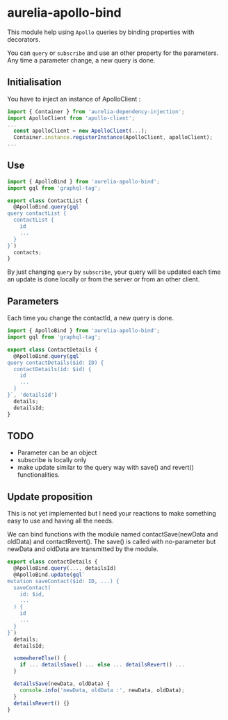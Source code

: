 # aurelia-apollo-bind

This module help using `Apollo` queries by binding properties with decorators.

You can `query` or `subscribe` and use an other property for the parameters.
Any time a parameter change, a new query is done.

## Initialisation

You have to inject an instance of ApolloClient :

```typescript
import { Container } from 'aurelia-dependency-injection';
import ApolloClient from 'apollo-client';
...
  const apolloClient = new ApolloClient(...);
  Container.instance.registerInstance(ApolloClient, apolloClient);
...
```

## Use

```typescript
import { ApolloBind } from 'aurelia-apollo-bind';
import gql from 'graphql-tag';

export class ContactList {
  @ApolloBind.query(gql`
query contactList {
  contactList {
    id
    ...
  }
}`)
  contacts;
}
```

By just changing `query` by `subscribe`, your query will be updated each time an update is done locally or from the server or from an other client.

## Parameters

Each time you change the contactId, a new query is done.

```typescript
import { ApolloBind } from 'aurelia-apollo-bind';
import gql from 'graphql-tag';

export class ContactDetails {
  @ApolloBind.query(gql`
query contactDetails($id: ID) {
  contactDetails(id: $id) {
    id
    ...
  }
}`, 'detailsId')
  details;
  detailsId;
}
```

## TODO

 - Parameter can be an object
 - subscribe is locally only
 - make update similar to the query way with save() and revert() functionalities.

## Update proposition

This is not yet implemented but I need your reactions to make something easy to use and having all the needs.

We can bind functions with the module named contactSave(newData and oldData) and contactRevert().
The save() is called with no-parameter but newData and oldData are transmitted by the module.

```typescript
export class contactDetails {
  @ApolloBind.query(..., detailsId)
  @ApolloBind.update(gql`
mutation saveContact($id: ID, ...) {
  saveContact(
    id: $id,
    ...
  ) {
    id
    ...
  }
}`)
  details;
  detailsId;

  somewhereElse() {
    if ... detailsSave() ... else ... detailsRevert() ...
  }

  detailsSave(newData, oldData) {
    console.info('newData, oldData :', newData, oldData);
  }
  detailsRevert() {}
}
```
